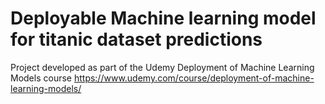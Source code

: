 # Deployable Machine learning model for titanic dataset predictions

Project developed as part of the Udemy Deployment of Machine Learning Models course https://www.udemy.com/course/deployment-of-machine-learning-models/

